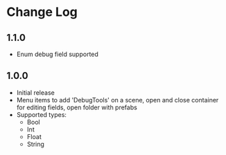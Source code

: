 # Change Log

## 1.1.0

- Enum debug field supported

## 1.0.0

- Initial release
- Menu items to add 'DebugTools' on a scene, open and close container for editing fields, open folder with prefabs
- Supported types:
  - Bool
  - Int
  - Float
  - String
  
